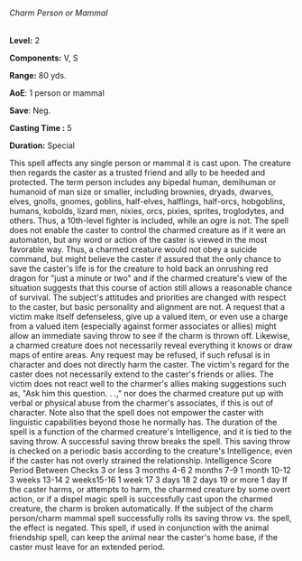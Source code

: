 ###### Charm Person or Mammal

**Level:** 2

**Components:** V, S

**Range:** 80 yds.

**AoE**: 1 person or mammal

**Save**: Neg.

**Casting Time :** 5

**Duration:** Special

This spell affects any single person or mammal it is cast upon. The creature then regards the caster as a trusted friend and ally to be heeded and protected. The term person includes any bipedal human, demihuman or humanoid of man size or smaller, including brownies, dryads, dwarves, elves, gnolls, gnomes, goblins, half-elves, halflings, half-orcs, hobgoblins, humans, kobolds, lizard men, nixies, orcs, pixies, sprites, troglodytes, and others. Thus, a 10th-level fighter is included, while an ogre is not. The spell does not enable the caster to control the charmed creature as if it were an automaton, but any word or action of the caster is viewed in the most favorable way. Thus, a charmed creature would not obey a suicide command, but might believe the caster if assured that the only chance to save the caster's life is for the creature to hold back an onrushing red dragon for "just a minute or two" and if the charmed creature's view of the situation suggests that this course of action still allows a reasonable chance of survival. The subject's attitudes and priorities are changed with respect to the caster, but basic personality and alignment are not. A request that a victim make itself defenseless, give up a valued item, or even use a charge from a valued item (especially against former associates or allies) might allow an immediate saving throw to see if the charm is thrown off. Likewise, a charmed creature does not necessarily reveal everything it knows or draw maps of entire areas. Any request may be refused, if such refusal is in character and does not directly harm the caster. The victim's regard for the caster does not necessarily extend to the caster's friends or allies. The victim does not react well to the charmer's allies making suggestions such as, "Ask him this question. . .," nor does the charmed creature put up with verbal or physical abuse from the charmer's associates, if this is out of character. Note also that the spell does not empower the caster with linguistic capabilities beyond those he normally has. The duration of the spell is a function of the charmed creature's Intelligence, and it is tied to the saving throw. A successful saving throw breaks the spell. This saving throw is checked on a periodic basis according to the creature's Intelligence, even if the caster has not overly strained the relationship. Intelligence Score Period Between Checks 3 or less 3 months 4-6 2 months 7-9 1 month 10-12 3 weeks 13-14 2 weeks15-16 1 week 17 3 days 18 2 days 19 or more 1 day If the caster harms, or attempts to harm, the charmed creature by some overt action, or if a dispel magic spell is successfully cast upon the charmed creature, the charm is broken automatically. If the subject of the charm person/charm mammal spell successfully rolls its saving throw vs. the spell, the effect is negated. This spell, if used in conjunction with the animal friendship spell, can keep the animal near the caster's home base, if the caster must leave for an extended period.